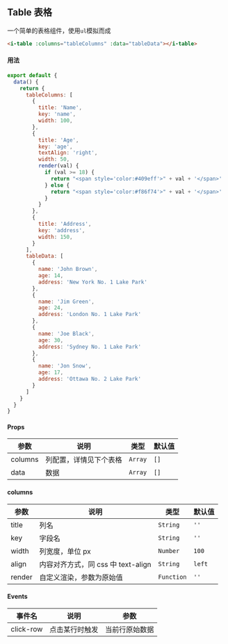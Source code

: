 ## Table 表格

一个简单的表格组件，使用`ul`模拟而成

```html
<i-table :columns="tableColumns" :data="tableData"></i-table>
```

#### 用法

```javascript
export default {
  data() {
    return {
      tableColumns: [
        {
          title: 'Name',
          key: 'name',
          width: 100,
        },
        {
          title: 'Age',
          key: 'age',
          textAlign: 'right',
          width: 50,
          render(val) {
            if (val >= 18) {
              return "<span style='color:#409eff'>" + val + '</span>'
            } else {
              return "<span style='color:#f86f74'>" + val + '</span>'
            }
          }
        },
        {
          title: 'Address',
          key: 'address',
          width: 150,
        }
      ],
      tableData: [
        {
          name: 'John Brown',
          age: 14,
          address: 'New York No. 1 Lake Park'
        },
        {
          name: 'Jim Green',
          age: 24,
          address: 'London No. 1 Lake Park'
        },
        {
          name: 'Joe Black',
          age: 30,
          address: 'Sydney No. 1 Lake Park'
        },
        {
          name: 'Jon Snow',
          age: 17,
          address: 'Ottawa No. 2 Lake Park'
        }
      ]
    }
  }
}
```

#### Props

| 参数 | 说明 | 类型 | 默认值 |
|------|------|------|------|
| columns | 列配置，详情见下个表格 | `Array` | `[]` |
| data | 数据 | `Array` | `[]` |

#### columns

| 参数 | 说明 | 类型 | 默认值 |
|------|------|------|------|
| title | 列名 | `String` | `''` |
| key | 字段名 | `String` | `''` |
| width | 列宽度，单位 px | `Number` | `100` |
| align | 内容对齐方式，同 css 中 text-align	 | `String` | `left` |
| render | 自定义渲染，参数为原始值	 | `Function` | `''` |

#### Events

| 事件名 | 说明 | 参数 |
|------|------|------|
| click-row | 点击某行时触发 | 当前行原始数据 |